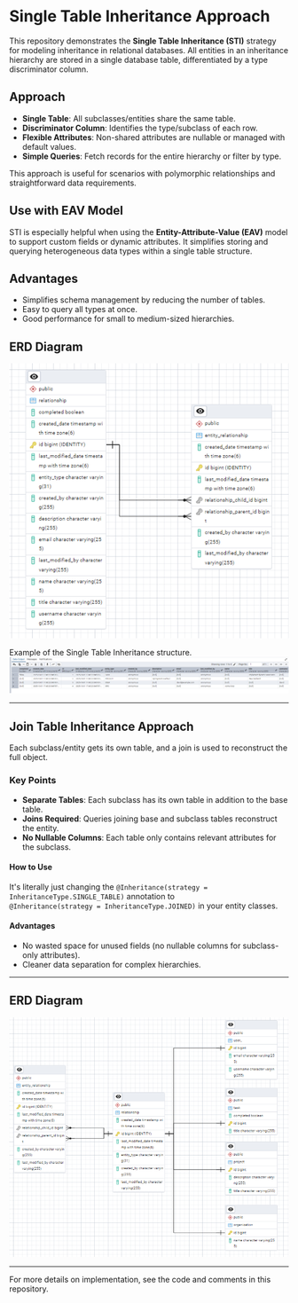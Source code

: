 # Single Table Inheritance Approach

This repository demonstrates the **Single Table Inheritance (STI)** strategy for modeling inheritance in relational
databases. All entities in an inheritance hierarchy are stored in a single database table, differentiated by a type
discriminator column.

## Approach

- **Single Table**: All subclasses/entities share the same table.
- **Discriminator Column**: Identifies the type/subclass of each row.
- **Flexible Attributes**: Non-shared attributes are nullable or managed with default values.
- **Simple Queries**: Fetch records for the entire hierarchy or filter by type.

This approach is useful for scenarios with polymorphic relationships and straightforward data requirements.

## Use with EAV Model

STI is especially helpful when using the **Entity-Attribute-Value (EAV)** model to support custom fields or dynamic
attributes. It simplifies storing and querying heterogeneous data types within a single table structure.

## Advantages

- Simplifies schema management by reducing the number of tables.
- Easy to query all types at once.
- Good performance for small to medium-sized hierarchies.

## ERD Diagram

![img.png](img.png)

Example of the Single Table Inheritance structure.
![img_1.png](img_1.png)

---

## Join Table Inheritance Approach

Each subclass/entity gets its own table, and a join is used to reconstruct the full object.

### Key Points

- **Separate Tables**: Each subclass has its own table in addition to the base table.
- **Joins Required**: Queries joining base and subclass tables reconstruct the entity.
- **No Nullable Columns**: Each table only contains relevant attributes for the subclass.

#### How to Use

It's literally just changing the `@Inheritance(strategy = InheritanceType.SINGLE_TABLE)` annotation to  
`@Inheritance(strategy = InheritanceType.JOINED)` in your entity classes.

#### Advantages

- No wasted space for unused fields (no nullable columns for subclass-only attributes).
- Cleaner data separation for complex hierarchies.

---

## ERD Diagram

![img_2.png](img_2.png)

---

For more details on implementation, see the code and comments in this repository.